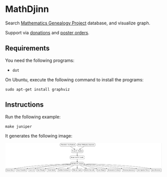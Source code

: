 # MathDjinn

Search [Mathematics Genealogy Project](https://www.genealogy.math.ndsu.nodak.edu/) database, and visualize graph.

Support via [donations](https://northdakotastate-ndus.nbsstore.net/mathematics-genealogy-project-donation) and [poster orders](https://www.mathgenealogy.org/posters.php).

## Requirements

You need the following programs:

*   `dot`

On Ubuntu, execute the following command to install the programs:

    sudo apt-get install graphviz

## Instructions

Run the following example:

    make juniper

It generates the following image:

![Matthew Juniper's mathematical genealogy.](examples/juniper.jpeg)
